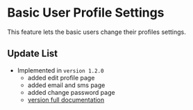 # Basic User Profile Settings

This feature lets the basic users change their profiles settings.

## Update List

- Implemented in `version 1.2.0`
  - added edit profile page
  - added email and sms page
  - added change password page
  - [version full documentation](../version_docs/version-1.2.0.md)
